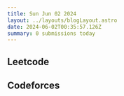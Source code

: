 ```yaml
---
title: Sun Jun 02 2024
layout: ../layouts/blogLayout.astro
date: 2024-06-02T00:35:57.126Z
summary: 0 submissions today
---
```


## Leetcode

<ul>
    
</ul>

## Codeforces

<ul>
    
</ul>